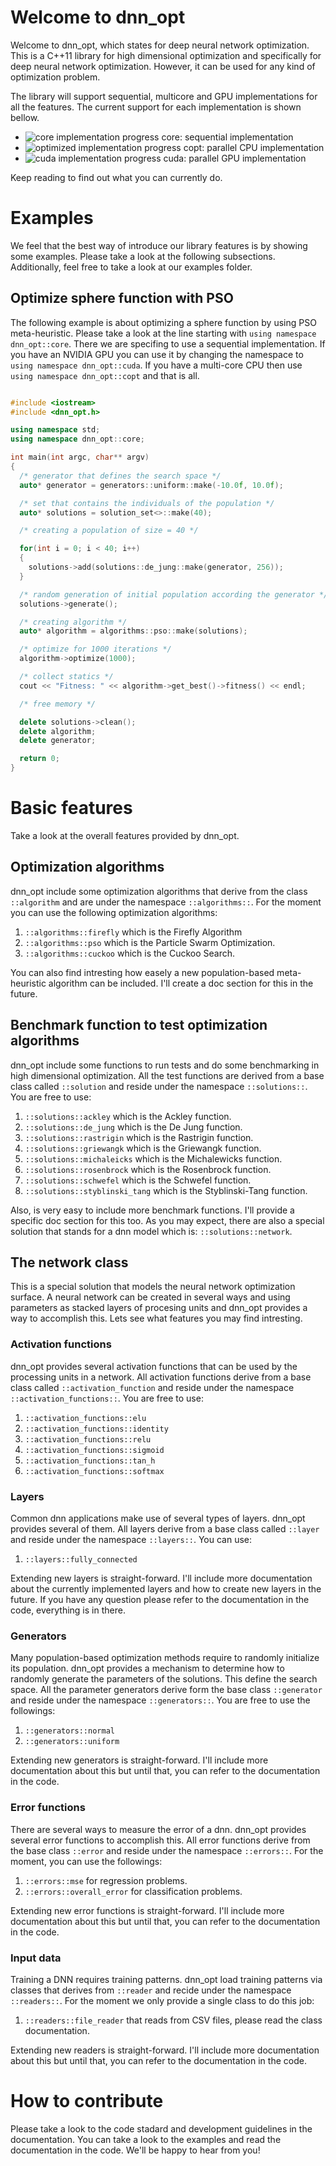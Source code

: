 
# Welcome to dnn_opt

Welcome to dnn_opt, which states for deep neural network optimization. This is a C++11 library for high dimensional optimization and specifically for deep neural network optimization. However, it can be used for any kind of optimization problem.

The library will support sequential, multicore and GPU implementations for all the features. The current support for each implementation is shown bellow. 

* ![core implementation progress](http://progressed.io/bar/100) core: sequential implementation
* ![optimized implementation progress](http://progressed.io/bar/89) copt: parallel CPU implementation
* ![cuda implementation progress](http://progressed.io/bar/90) cuda: parallel GPU implementation

Keep reading to find out what you can currently do.

# Examples

We feel that the best way of introduce our library features is by showing some examples. Please take a look at the following subsections. Additionally, feel free to take a look at our examples folder.

## Optimize sphere function with PSO

The following example is about optimizing a sphere function by using PSO meta-heuristic. Please take a look at the line starting with `using namespace dnn_opt::core`. There we are specifing to use a sequential implementation. If you have an NVIDIA GPU you can use it by changing the namespace to `using namespace dnn_opt::cuda`. If you have a multi-core CPU then use `using namespace dnn_opt::copt` and that is all.

````c++

#include <iostream>
#include <dnn_opt.h>

using namespace std;
using namespace dnn_opt::core;

int main(int argc, char** argv)
{
  /* generator that defines the search space */
  auto* generator = generators::uniform::make(-10.0f, 10.0f);

  /* set that contains the individuals of the population */
  auto* solutions = solution_set<>::make(40);

  /* creating a population of size = 40 */

  for(int i = 0; i < 40; i++)
  {
    solutions->add(solutions::de_jung::make(generator, 256));
  }

  /* random generation of initial population according the generator */
  solutions->generate();

  /* creating algorithm */
  auto* algorithm = algorithms::pso::make(solutions);

  /* optimize for 1000 iterations */
  algorithm->optimize(1000);

  /* collect statics */
  cout << "Fitness: " << algorithm->get_best()->fitness() << endl;

  /* free memory */

  delete solutions->clean();
  delete algorithm;
  delete generator;

  return 0;
}

````

# Basic features

Take a look at the overall features provided by dnn_opt.

## Optimization algorithms

dnn_opt include some optimization algorithms that derive from the class `::algorithm` and are under the namespace `::algorithms::`. For the moment you can use the following optimization algorithms:

1. `::algorithms::firefly` which is the Firefly Algorithm
2. `::algorithms::pso` which is the Particle Swarm Optimization.
3. `::algorithms::cuckoo` which is the Cuckoo Search.

You can also find intresting how easely a new population-based meta-heuristic algorithm can be included. I'll create a doc section for this in the future.

## Benchmark function to test optimization algorithms

dnn_opt include some functions to run tests and do some benchmarking in high dimensional optimization. All the test functions are derived from a base class called `::solution` and reside under the namespace `::solutions::`. You are free to use:

1. `::solutions::ackley` which is the Ackley function.
2. `::solutions::de_jung` which is the De Jung function.
3. `::solutions::rastrigin` which is the Rastrigin function.
4. `::solutions::griewangk` which is the Griewangk function.
5. `::solutions::michaleicks` which is the Michalewicks function.
6. `::solutions::rosenbrock` which is the Rosenbrock function.
7. `::solutions::schwefel` which is the Schwefel function.
8. `::solutions::styblinski_tang` which is the Styblinski-Tang function.

Also, is very easy to include more benchmark functions. I'll provide a specific doc section for this too. As you may expect, there are also a special solution that stands for a dnn model which is: `::solutions::network`.

## The network class

This is a special solution that models the neural network optimization surface. A neural network can be created in several ways and using parameters as stacked layers of procesing units and dnn_opt provides a way to accomplish this. Lets see what features you may find intresting.

### Activation functions

dnn_opt provides several activation functions that can be used by the processing units in a network. All activation functions derive from a base class called `::activation_function` and reside under the namespace `::activation_functions::`. You are free to use:

1. `::activation_functions::elu`
2. `::activation_functions::identity`
3. `::activation_functions::relu`
4. `::activation_functions::sigmoid`
5. `::activation_functions::tan_h`
6. `::activation_functions::softmax`

### Layers

Common dnn applications make use of several types of layers. dnn_opt provides several of them. All layers derive from a base class called `::layer` and reside under the namespace `::layers::`. You can use:

1. `::layers::fully_connected`

Extending new layers is straight-forward. I'll include more documentation about the currently implemented layers and how to create new layers in the future. If you have any question please refer to the documentation in the code, everything is in there.

### Generators

Many population-based optimization methods require to randomly initialize its population. dnn_opt provides a mechanism to determine how to randomly generate the parameters of the solutions. This define the search space. All the parameter generators derive form the base class `::generator` and reside under the namespace `::generators::`. You are free to use the followings:

1. `::generators::normal`
2. `::generators::uniform`

Extending new generators is straight-forward. I'll include more documentation about this but until that, you can refer to the documentation in the code.

### Error functions

There are several ways to measure the error of a dnn. dnn_opt provides several error functions to accomplish this. All error functions derive from the base class `::error` and reside under the namespace `::errors::`. For the moment, you can use the followings:

1. `::errors::mse` for regression problems.
2. `::errors::overall_error` for classification problems.

Extending new error functions is straight-forward. I'll include more documentation about this but until that, you can refer to the documentation in the code.

### Input data

Training a DNN requires training patterns. dnn_opt load training patterns via classes that derives from `::reader` and recide under the namespace `::readers::`. For the moment we only provide a single class to do this job:

1. `::readers::file_reader` that reads from CSV files, please read the class documentation.

Extending new readers is straight-forward. I'll include more documentation about this but until that, you can refer to the documentation in the code.

# How to contribute

Please take a look to the code stadard and development guidelines in the documentation. You can take a look to the examples and read the documentation in the code. We'll be happy to hear from you!
